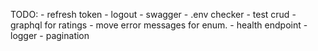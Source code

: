 TODO:
    - refresh token
    - logout
    - swagger 
    - .env checker
    - test crud
    - graphql for ratings
    - move error messages for enum.
    - health endpoint
    - logger
    - pagination